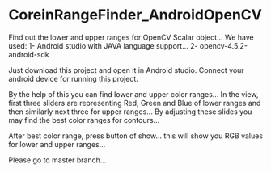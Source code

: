 # CoreinRangeFinder_AndroidOpenCV
Find out the lower and upper ranges for OpenCV Scalar object...
We have used:
1- Android studio with JAVA language support...
2- opencv-4.5.2-android-sdk

Just download this project and open it in Android studio. Connect your android device for running this project.

By the help of this you can find lower and upper color ranges... In the view, first three sliders are representing Red, Green and Blue of lower ranges and then similarly next three for upper ranges... By adjusting these slides you may find the best color ranges for contours...

After best color range, press button of show... this will show you RGB values for lower and upper ranges...

Please go to master branch...
